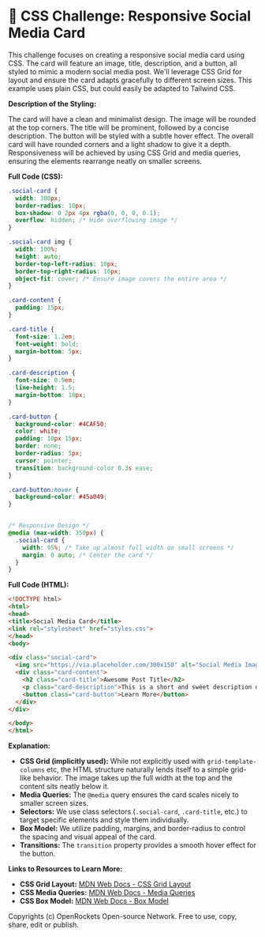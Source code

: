 # 🐞 CSS Challenge: Responsive Social Media Card


This challenge focuses on creating a responsive social media card using CSS. The card will feature an image, title, description, and a button, all styled to mimic a modern social media post. We'll leverage CSS Grid for layout and ensure the card adapts gracefully to different screen sizes.  This example uses plain CSS, but could easily be adapted to Tailwind CSS.

**Description of the Styling:**

The card will have a clean and minimalist design.  The image will be rounded at the top corners. The title will be prominent, followed by a concise description. The button will be styled with a subtle hover effect.  The overall card will have rounded corners and a light shadow to give it a depth.  Responsiveness will be achieved by using CSS Grid and media queries, ensuring the elements rearrange neatly on smaller screens.

**Full Code (CSS):**

```css
.social-card {
  width: 300px;
  border-radius: 10px;
  box-shadow: 0 2px 4px rgba(0, 0, 0, 0.1);
  overflow: hidden; /* Hide overflowing image */
}

.social-card img {
  width: 100%;
  height: auto;
  border-top-left-radius: 10px;
  border-top-right-radius: 10px;
  object-fit: cover; /* Ensure image covers the entire area */
}

.card-content {
  padding: 15px;
}

.card-title {
  font-size: 1.2em;
  font-weight: bold;
  margin-bottom: 5px;
}

.card-description {
  font-size: 0.9em;
  line-height: 1.5;
  margin-bottom: 10px;
}

.card-button {
  background-color: #4CAF50;
  color: white;
  padding: 10px 15px;
  border: none;
  border-radius: 5px;
  cursor: pointer;
  transition: background-color 0.3s ease;
}

.card-button:hover {
  background-color: #45a049;
}


/* Responsive Design */
@media (max-width: 350px) {
  .social-card {
    width: 95%; /* Take up almost full width on small screens */
    margin: 0 auto; /* Center the card */
  }
}
```

**Full Code (HTML):**

```html
<!DOCTYPE html>
<html>
<head>
<title>Social Media Card</title>
<link rel="stylesheet" href="styles.css">
</head>
<body>

<div class="social-card">
  <img src="https://via.placeholder.com/300x150" alt="Social Media Image">
  <div class="card-content">
    <h2 class="card-title">Awesome Post Title</h2>
    <p class="card-description">This is a short and sweet description of the post.  It should be engaging and concise to capture attention.</p>
    <button class="card-button">Learn More</button>
  </div>
</div>

</body>
</html>
```


**Explanation:**

* **CSS Grid (implicitly used):** While not explicitly used with `grid-template-columns` etc, the HTML structure naturally lends itself to a simple grid-like behavior. The image takes up the full width at the top and the content sits neatly below it.
* **Media Queries:** The `@media` query ensures the card scales nicely to smaller screen sizes.
* **Selectors:**  We use class selectors (`.social-card`, `.card-title`, etc.) to target specific elements and style them individually.
* **Box Model:** We utilize padding, margins, and border-radius to control the spacing and visual appeal of the card.
* **Transitions:** The `transition` property provides a smooth hover effect for the button.


**Links to Resources to Learn More:**

* **CSS Grid Layout:** [MDN Web Docs - CSS Grid Layout](https://developer.mozilla.org/en-US/docs/Web/CSS/CSS_Grid_Layout)
* **CSS Media Queries:** [MDN Web Docs - Media Queries](https://developer.mozilla.org/en-US/docs/Web/CSS/Media_Queries/Using_media_queries)
* **CSS Box Model:** [MDN Web Docs - Box Model](https://developer.mozilla.org/en-US/docs/Web/CSS/box-sizing)


Copyrights (c) OpenRockets Open-source Network. Free to use, copy, share, edit or publish.

